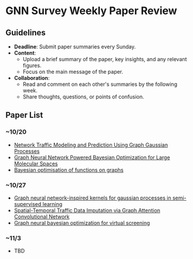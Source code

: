 # GNN Survey Weekly Paper Review

## Guidelines
- **Deadline**: Submit paper summaries every Sunday.
- **Content**:
  - Upload a brief summary of the paper, key insights, and any relevant figures.
  - Focus on the main message of the paper.
- **Collaboration**:
  - Read and comment on each other's summaries by the following week.
  - Share thoughts, questions, or points of confusion.

## Paper List

### ~10/20
- [Network Traffic Modeling and Prediction Using Graph Gaussian Processes](https://github.com/AIML-K/GNN_Survey/issues/2)
- [Graph Neural Network Powered Bayesian Optimization for Large Molecular Spaces](https://github.com/AIML-K/GNN_Survey/issues/3)
- [Bayesian optimisation of functions on graphs](https://github.com/AIML-K/GNN_Survey/issues/4)

### ~10/27
- [Graph neural network-inspired kernels for gaussian processes in semi-supervised learning](https://github.com/AIML-K/GNN_Survey/issues/11)
- [Spatial-Temporal Traffic Data Imputation via Graph Attention Convolutional Network](https://github.com/AIML-K/GNN_Survey/issues/7)
- [Graph neural bayesian optimization for virtual screening](https://github.com/AIML-K/GNN_Survey/issues/5)

### ~11/3
- TBD
